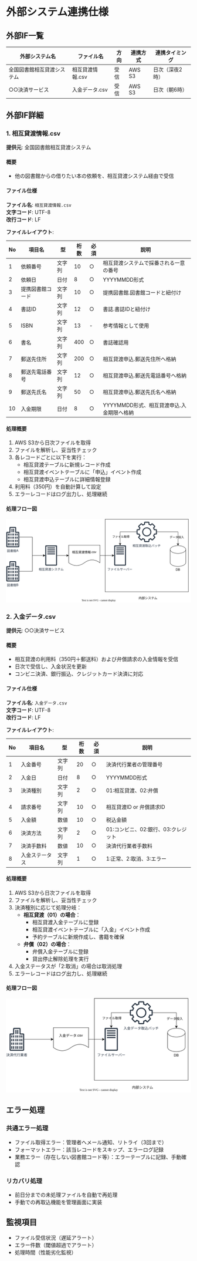 # 外部システム連携仕様

## 外部IF一覧

| 外部システム名 | ファイル名 | 方向 | 連携方式 | 連携タイミング |
|--------------|------------------|------|---------|--------------|
| 全国図書館相互貸渡システム | 相互貸渡情報.csv | 受信 | AWS S3 | 日次（深夜2時） |
| ○○決済サービス | 入金データ.csv | 受信 | AWS S3 | 日次（朝6時） |

## 外部IF詳細

### 1. 相互貸渡情報.csv

**提供元**: 全国図書館相互貸渡システム

#### 概要
- 他の図書館からの借りたい本の依頼を、相互貸渡システム経由で受信

#### ファイル仕様

**ファイル名**: `相互貸渡情報.csv`  
**文字コード**: UTF-8  
**改行コード**: LF

**ファイルレイアウト**:

| No | 項目名 | 型 | 桁数 | 必須 | 説明 |
|----|--------|----|----|------|------|
| 1 | 依頼番号 | 文字列 | 10 | ○ | 相互貸渡システムで採番される一意の番号 |
| 2 | 依頼日 | 日付 | 8 | ○ | YYYYMMDD形式 |
| 3 | 提携図書館コード | 文字列 | 10 | ○ | 提携図書館.図書館コードと紐付け |
| 4 | 書誌ID | 文字列 | 12 | ○ | 書誌.書誌IDと紐付け |
| 5 | ISBN | 文字列 | 13 | - | 参考情報として使用 |
| 6 | 書名 | 文字列 | 400 | ○ | 書誌確認用 |
| 7 | 郵送先住所 | 文字列 | 200 | ○ | 相互貸渡申込.郵送先住所へ格納 |
| 8 | 郵送先電話番号 | 文字列 | 12 | ○ | 相互貸渡申込.郵送先電話番号へ格納 |
| 9 | 郵送先氏名 | 文字列 | 50 | ○ | 相互貸渡申込.郵送先氏名へ格納 |
| 10 | 入金期限 | 日付 | 8 | ○ | YYYYMMDD形式、相互貸渡申込.入金期限へ格納 |

#### 処理概要
1. AWS S3から日次ファイルを取得
2. ファイルを解析し、妥当性チェック
3. 各レコードごとに以下を実行：
   - 相互貸渡テーブルに新規レコード作成
   - 相互貸渡イベントテーブルに「申込」イベント作成
   - 相互貸渡申込テーブルに詳細情報登録
4. 利用料（350円）を自動計算して設定
5. エラーレコードはログ出力し、処理継続

#### 処理フロー図
![相互貸渡処理フロー](相互貸渡処理.drawio.svg)

### 2. 入金データ.csv

**提供元**: ○○決済サービス

#### 概要
- 相互貸渡の利用料（350円＋郵送料）および弁償請求の入金情報を受信
- 日次で受信し、入金状況を更新
- コンビニ決済、銀行振込、クレジットカード決済に対応

#### ファイル仕様

**ファイル名**: `入金データ.csv`  
**文字コード**: UTF-8  
**改行コード**: LF

**ファイルレイアウト**:

| No | 項目名 | 型 | 桁数 | 必須 | 説明 |
|----|--------|----|----|------|------|
| 1 | 入金番号 | 文字列 | 20 | ○ | 決済代行業者の管理番号 |
| 2 | 入金日 | 日付 | 8 | ○ | YYYYMMDD形式 |
| 3 | 決済種別 | 文字列 | 2 | ○ | 01:相互貸渡、02:弁償 |
| 4 | 請求番号 | 文字列 | 10 | ○ | 相互貸渡ID or 弁償請求ID |
| 5 | 入金額 | 数値 | 10 | ○ | 税込金額 |
| 6 | 決済方法 | 文字列 | 2 | ○ | 01:コンビニ、02:銀行、03:クレジット |
| 7 | 決済手数料 | 数値 | 10 | ○ | 決済代行業者手数料 |
| 8 | 入金ステータス | 文字列 | 1 | ○ | 1:正常、2:取消、3:エラー |

#### 処理概要
1. AWS S3から日次ファイルを取得
2. ファイルを解析し、妥当性チェック
3. 決済種別に応じて処理分岐：
   - **相互貸渡（01）の場合**：
     - 相互貸渡入金テーブルに登録
     - 相互貸渡イベントテーブルに「入金」イベント作成
     - 予約テーブルに新規作成し、書籍を確保
   - **弁償（02）の場合**：
     - 弁償入金テーブルに登録
     - 貸出停止解除処理を実行
4. 入金ステータスが「2:取消」の場合は取消処理
5. エラーレコードはログ出力し、処理継続

#### 処理フロー図
![入金データ取込処理フロー](入金データ取込処理.drawio.svg)

## エラー処理

### 共通エラー処理
- ファイル取得エラー：管理者へメール通知、リトライ（3回まで）
- フォーマットエラー：該当レコードをスキップ、エラーログ記録
- 業務エラー（存在しない図書館コード等）：エラーテーブルに記録、手動確認

### リカバリ処理
- 前日分までの未処理ファイルを自動で再処理
- 手動での再取込機能を管理画面に実装

## 監視項目
- ファイル受信状況（遅延アラート）
- エラー件数（閾値超過でアラート）
- 処理時間（性能劣化監視）
